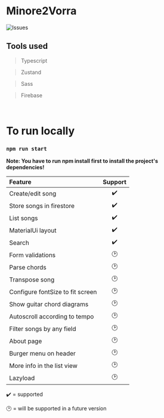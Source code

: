 # Minore2Vorra

![Issues](https://img.shields.io/github/issues/ylovits/minore2vorra?style=flat-square)



## Tools used

> Typescript

> Zustand

> Sass

> Firebase

<br>


# To run locally
### `npm run start`

**Note: You have to run npm install first to install the project's dependencies!**


| Feature                          | Support            |
|:-------------------------------- |:------------------:|
| Create/edit song                 | :heavy_check_mark: |
| Store songs in firestore         | :heavy_check_mark: |
| List songs                       | :heavy_check_mark: |
| MaterialUi layout                | :heavy_check_mark: |
| Search                           | :heavy_check_mark: |
| Form validations                 | :clock2:           |
| Parse chords                     | :clock2:           |
| Transpose song                   | :clock2:           |
| Configure fontSize to fit screen | :clock2:           |
| Show guitar chord diagrams       | :clock2:           |
| Autoscroll according to tempo    | :clock2:           |
| Filter songs by any field        | :clock2:           |
| About page                       | :clock2:           |
| Burger menu on header            | :clock2:           |
| More info in the list view       | :clock2:           |
| Lazyload                         | :clock2:           |





:heavy_check_mark: = supported

:clock2: = will be supported in a future version
